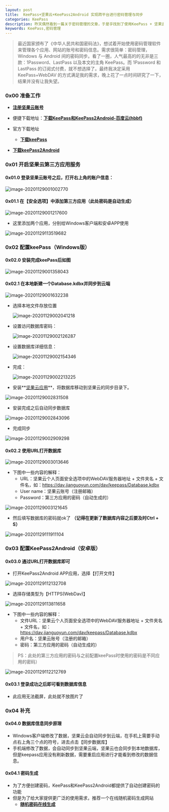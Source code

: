 ```yaml
---
layout: post
title: 	KeePass+坚果云+KeePass2Android 实现跨平台进行密码管理与同步
categories: KeePass
description: 昨天偶然看到一篇关于密码管理的文章，于是乎找到了使用KeePass + 坚果云 +  KeePass2Android 实现跨平台同步内容（主要为密码）的方法。
keywords: KeePass,密码管理
---
```


> 最近国家颁布了《中华人民共和国密码法》，想试着开始使用密码管理软件来管理各个应用、网站的账号和密码信息。需求很简单：密码管理，Windows 与 Android 间的密码同步。看了一圈，人气最高的的无非是三款：1Password、LastPass 以及本文的主角 KeePass。而 1Password 和 LastPass 的订阅式付费，就不想选择了。最终我决定采用 KeePass+WebDAV 的方式满足我的需求，晚上花了一点时间研究了一下，结果并没有让我失望。
>

### 0x00  准备工作

- **[注册坚果云账号](https://www.jianguoyun.com/d/signup)**

- 便捷下载地址：**[下载KeePass和KeePass2Android-百度云(hbbf)](https://pan.baidu.com/s/1wFdWZFRsCszhZhrVNkRyXw)**

- 官方下载地址

  - **[下载keePass](https://keepass.info/download.html)**
- **[下载keePass2Android](https://github.com/PhilippC/keepass2android/releases/tag/1.08c-r0)**

### 0x01 开启坚果云第三方应用服务

#### 0x01.0 登录坚果云账号之后，打开右上角的账户信息：

![image-20201129001002770](/images/posts/2020-11-29-KeePass-jianguoyun-Keepass2Android-realizes-passwd-mgt-sync-across-platforms.assets/image-20201129001002770.png)

#### 0x01.1 在【安全选项】中添加第三方应用（此处密码是自动生成）

![image-20201129001217600](/images/posts/2020-11-29-KeePass-jianguoyun-Keepass2Android-realizes-passwd-mgt-sync-across-platforms.assets/image-20201129001217600.png)

- 这里添加两个应用，分别给Windows客户端和安卓APP使用

![image-20201129113519682](/images/posts/2020-11-29-KeePass-jianguoyun-Keepass2Android-realizes-passwd-mgt-sync-across-platforms.assets/image-20201129113519682.png)



### 0x02 配置keePass（Windows版）

#### 0x02.0 安装完成keePass后如图

![image-20201129001358043](/images/posts/2020-11-29-KeePass-jianguoyun-Keepass2Android-realizes-passwd-mgt-sync-across-platforms.assets/image-20201129001358043.png)

#### 0x02.1 在本地新建一个Database.kdbx并同步到云端

![image-20201129001632238](/images/posts/2020-11-29-KeePass-jianguoyun-Keepass2Android-realizes-passwd-mgt-sync-across-platforms.assets/image-20201129001632238.png)

- 选择本地文件存放位置

  ![image-20201129002041218](/images/posts/2020-11-29-KeePass-jianguoyun-Keepass2Android-realizes-passwd-mgt-sync-across-platforms.assets/image-20201129002041218.png)

- 设置访问数据库密码：

  ![image-20201129002126287](/images/posts/2020-11-29-KeePass-jianguoyun-Keepass2Android-realizes-passwd-mgt-sync-across-platforms.assets/image-20201129002126287.png)

- 设置数据库详细信息：

  ![image-20201129002154346](/images/posts/2020-11-29-KeePass-jianguoyun-Keepass2Android-realizes-passwd-mgt-sync-across-platforms.assets/image-20201129002154346.png)

- 完成：

  ![image-20201129002213225](/images/posts/2020-11-29-KeePass-jianguoyun-Keepass2Android-realizes-passwd-mgt-sync-across-platforms.assets/image-20201129002213225.png)

- 安装**[坚果云应用](https://www.jianguoyun.com/s/downloads)**，将数据库移动到坚果云的同步目录下。



![image-20201129002831508](/images/posts/2020-11-29-KeePass-jianguoyun-Keepass2Android-realizes-passwd-mgt-sync-across-platforms.assets/image-20201129002831508.png)

- 安装完成之后自动同步数据库



![image-20201129002843096](/images/posts/2020-11-29-KeePass-jianguoyun-Keepass2Android-realizes-passwd-mgt-sync-across-platforms.assets/image-20201129002843096.png)

- 完成同步



![image-20201129002909298](/images/posts/2020-11-29-KeePass-jianguoyun-Keepass2Android-realizes-passwd-mgt-sync-across-platforms.assets/image-20201129002909298.png)



#### 0x02.2 使用URL打开数据库

![image-20201129003013646](/images/posts/2020-11-29-KeePass-jianguoyun-Keepass2Android-realizes-passwd-mgt-sync-across-platforms.assets/image-20201129003013646.png)



- 下图中一些内容的解释：
  - URL：坚果云个人页面安全选项中的WebDAV服务器地址 + 文件夹名 + 文件名，如：https://dav.jianguoyun.com/dav/keepass/Database.kdbx
  - User name：坚果云账号（注册邮箱）
  - Password：第三方应用的密码（自动生成的）

![image-20201129003121645](/images/posts/2020-11-29-KeePass-jianguoyun-Keepass2Android-realizes-passwd-mgt-sync-across-platforms.assets/image-20201129003121645.png)



- 然后填写数据库的密码就ok了 **（记得在更新了数据库内容之后要及时Ctrl + S）**

![image-20201129111911104](/images/posts/2020-11-29-KeePass-jianguoyun-Keepass2Android-realizes-passwd-mgt-sync-across-platforms.assets/image-20201129111911104.png)

### 0x03 配置KeePass2Android（安卓版）

#### 0x03.0 通过URL打开数据库即可

- 打开KeePass2Android  APP应用，选择【打开文件】

![image-20201129112132708](/images/posts/2020-11-29-KeePass-jianguoyun-Keepass2Android-realizes-passwd-mgt-sync-across-platforms.assets/image-20201129112132708.png)

- 选择存储类型为【HTTPS(WebDav)】

![image-20201129113811658](/images/posts/2020-11-29-KeePass-jianguoyun-Keepass2Android-realizes-passwd-mgt-sync-across-platforms.assets/image-20201129113811658.png)



- 下图中一些内容的解释：
  - 文件URL：坚果云个人页面安全选项中的WebDAV服务器地址 + 文件夹名 + 文件名，如：https://dav.jianguoyun.com/dav/keepass/Database.kdbx
  - 用户名：坚果云账号（注册的邮箱）
  - 密码：第三方应用的密码（自动生成的）

> PS：此处的第三方应用的密码与之前配置keePass时使用的密码是不同应用的密码）

![image-20201129112212769](/images/posts/2020-11-29-KeePass-jianguoyun-Keepass2Android-realizes-passwd-mgt-sync-across-platforms.assets/image-20201129112212769.png)

#### 0x03.1 登录成功之后即可看到数据库信息

- 此应用无法截屏，此处就不放图片了

### 0x04  补充

#### 0x04.0 数据库信息同步原理

- Windows客户端修改了数据，坚果云会自动同步到云端，在手机上需要手动点右上角三个点的符号，进去点击【同步数据库】
- 手机端修改了数据，会自动同步到坚果云端，坚果云也会同步到本地数据库，但是keepass应用没有刷新数据，需要重启应用进行才能看到修改的数据信息。

#### 0x04.1 密码生成

- 为了方便创建密码，KeePass和KeePass2Android都提供了自动创建密码的功能
- 但是为了给大家提供更广泛的使用需求，推荐一个在线随机密码生成网站
  - **[随机密码在线生成](https://suijimimashengcheng.51240.com/)**





